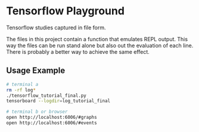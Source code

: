 # Tensorflow Playground

Tensorflow studies captured in file form.

The files in this project contain a function that emulates REPL output.
This way the files can be run stand alone but also out the evaluation of each line.
There is probably a better way to achieve the same effect.

## Usage Example

```sh
# terminal a
rm -rf log*
./tensorflow_tutorial_final.py
tensorboard --logdir=log_tutorial_final

# terminal b or browser
open http://localhost:6006/#graphs
open http://localhost:6006/#events
```


